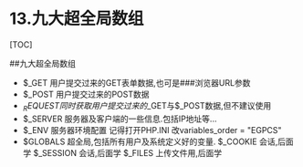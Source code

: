 # 13.九大超全局数组
[TOC]


##九大超全局数组

- 
	$_GET
		用户提交过来的GET表单数据,也可是\#\#\#浏览器URL参数
-
	$_POST
		用户提交过来的POST数据
-
	$_REQUEST
		同时获取用户提交过来的$_GET与$_POST数据,但不建议使用
-
	$_SERVER
		服务器及客户端的一些信息.包括IP地址等...
-
	$_ENV
		服务器环境配置  记得打开PHP.INI 改variables_order = "EGPCS"
-
	$GLOBALS
		超全局,包括所有用户及系统定义好的变量.
	$_COOKIE
		会话,后面学
	$_SESSION
		会话,后面学
	$_FILES
		上传文件用,后面学